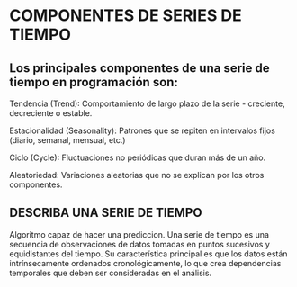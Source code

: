 # COMPONENTES DE SERIES DE TIEMPO

## Los principales componentes de una serie de tiempo en programación son:

Tendencia (Trend): Comportamiento de largo plazo de la serie - creciente, decreciente o estable.

Estacionalidad (Seasonality): Patrones que se repiten en intervalos fijos (diario, semanal, mensual, etc.)

Ciclo (Cycle): Fluctuaciones no periódicas que duran más de un año.

Aleatoriedad: Variaciones aleatorias que no se explican por los otros componentes.

## DESCRIBA UNA SERIE DE TIEMPO

Algoritmo capaz de hacer una prediccion.
Una serie de tiempo es una secuencia de observaciones de datos tomadas en puntos sucesivos y equidistantes del tiempo. Su característica principal es que los datos están intrínsecamente ordenados cronológicamente, lo que crea dependencias temporales que deben ser consideradas en el análisis.